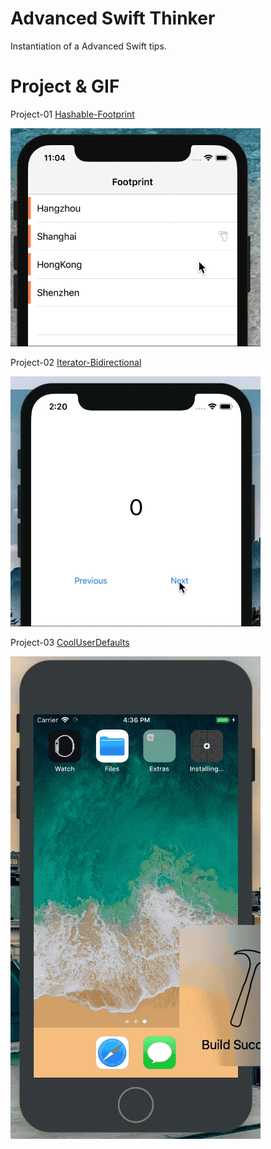 # Advanced Swift Thinker
Instantiation of a Advanced Swift tips.

# Project & GIF
Project-01 [Hashable-Footprint](https://github.com/wiiale/AdvancedSwiftThinker/tree/master/T01-Hashable-Footprint)

![](https://github.com/wiiale/AdvancedSwiftThinker/blob/master/T01-Hashable-Footprint/Footprint.gif)

Project-02 [Iterator-Bidirectional](https://github.com/wiiale/AdvancedSwiftThinker/tree/master/T02-Iterator-Bidirectional)

![](https://github.com/wiiale/AdvancedSwiftThinker/blob/master/T02-Iterator-Bidirectional/BidirectionalIterator.gif)

Project-03 [CoolUserDefaults](https://github.com/wiiale/AdvancedSwiftThinker/tree/master/T03-CoolUserDefaults)

![](https://github.com/wiiale/AdvancedSwiftThinker/blob/master/T03-CoolUserDefaults/CoolUserDefaults.gif)
